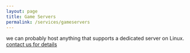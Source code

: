 ```yaml
---
layout: page
title: Game Servers
permalink: /services/gameservers
---
```


we can probably host anything that supports a dedicated server on Linux. [contact us for details](mailto:engineering@kunindustries.com)
